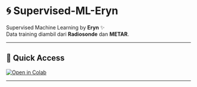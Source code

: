# 🌀 Supervised-ML-Eryn  

Supervised Machine Learning by **Eryn** ✨  
Data training diambil dari **Radiosonde** dan **METAR**.  

---

## 🚀 Quick Access
[![Open in Colab](https://colab.research.google.com/assets/colab-badge.svg)](https://colab.research.google.com/drive/1SVBlOPuq4c-cY1_T9VfAGG1WRK4fGsSI?usp=sharing)

---
